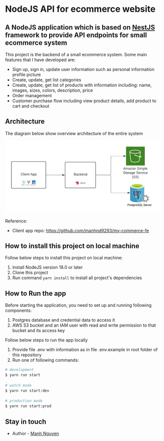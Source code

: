 # NodeJS API for ecommerce website

## A NodeJS application which is based on <a href="https://nestjs.com/">NestJS</a> framework to provide API endpoints for small ecommerce system
This project is the backend of a small ecommerce system. Some main features that I have developed are:
* Sign up, sign in, update user information such as personal information profile picture
* Create, update, get list categories
* Create, update, get list of products with information including: name, images, sizes, colors, description, price
* Order management
* Customer purchase flow including view product details, add product to cart and checkout

## Architecture
The diagram below show overview architecture of the entire system

![System overview](system-overview.jpeg)

Reference:
* Client app repo: https://github.com/manhnd9293/my-commerce-fe

## How to install this project on local machine

Follow below steps to install this project on local machine:

1. Install NodeJS version 18.0 or later
2. Clone this project
3. Run command ```yarn install``` to install all project's dependencies

## How to Run the app
Before starting the application, you need to set up and running following components:
1. Postgres database and credential data to access it
2. AWS S3 bucket and an IAM user with read and write permission to that bucket and its access key 

Follow below steps to run the app locally
1. Provide file .env with information as in file .env.example in root folder of this repository
2. Run one of following commands:

```bash
# development
$ yarn run start

# watch mode
$ yarn run start:dev

# production mode
$ yarn run start:prod
```
## Stay in touch
* Author - [Manh Nguyen](https://github.com/manhnd9293)

